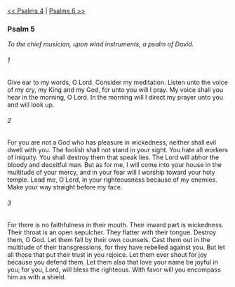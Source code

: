 [<< Psalms 4](Psalms%204)  |  [Psalms 6 >>](Psalms%206)

### Psalm 5

*To the chief musician, upon wind instruments, a psalm of David.*

###### 1
Give ear to my words, O Lord. Consider my meditation. Listen unto the voice of my cry, my King and my God, for unto you will I pray. My voice shall you hear in the morning, O Lord. In the morning will I direct my prayer unto you and will look up.

###### 2
For you are not a God who has pleasure in wickedness, neither shall evil dwell with you. The foolish shall not stand in your sight. You hate all workers of iniquity. You shall destroy them that speak lies. The Lord will abhor the bloody and deceitful man. But as for me, I will come into your house in the multitude of your mercy, and in your fear will I worship toward your holy temple. Lead me, O Lord, in your righteousness because of my enemies. Make your way straight before my face.

###### 3
For there is no faithfulness in their mouth. Their inward part is wickedness. Their throat is an open sepulcher. They flatter with their tongue. Destroy them, O God. Let them fall by their own counsels. Cast them out in the multitude of their transgressions, for they have rebelled against you. But let all those that put their trust in you rejoice. Let them ever shout for joy because you defend them. Let them also that love your name be joyful in you; for you, Lord, will bless the righteous. With favor will you encompass him as with a shield.
